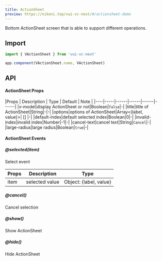 ```yaml
---
title: ActionSheet
preview: https://nikoni.top/vui-vc-next/#/actionsheet-demo
---
```


Bottom ActionSheet screen that is able to support different operations.

## Import

```js
import { VActionSheet } from 'vui-vc-next'

app.component(VActionSheet.name, VActionSheet)
```


## API

#### ActionSheet Props
|Props | Description | Type | Default | Note |
|----|-----|------|------|------|------|
|v-model|display ActionSheet or not|Boolean|`false`|-|
|title|title of ActionSheet|String|-|-|
|options|options of ActionSheet|Array<{label, value}>| [] |-|
|default-index|default selected index|Boolean|0|-|
|invalid-index|invalid index|Number|-1|-|
|cancel-text|cancel text|String|`Cancel`|-|
|large-radius|large radius|Boolean|`true`|-|

#### ActionSheet Events

##### @selected(item)
Select event

|Props | Description | Type |
|----|-----|------|
|item|selected value|Object: {label, value}|

##### @cancel()

Cancel selection

##### @show()

Show ActionSheet

##### @hide()

Hide ActionSheet
